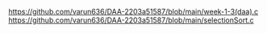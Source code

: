 https://github.com/varun636/DAA-2203a51587/blob/main/week-1-3(daa).c
https://github.com/varun636/DAA-2203a51587/blob/main/selectionSort.c
